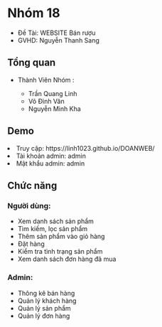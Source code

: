 <h1>Nhóm 18</h1>
<ul>
    <li>Đề Tài: WEBSITE Bán rượu</li>
    <li>GVHD: Nguyễn Thanh Sang</li>
</ul>
<h2>Tổng quan</h2>
    <ul>
        <li>Thành Viên Nhóm :</li>
        <ul>
            <li>Trần Quang Linh</li>
            <li>Võ Đình Văn</li>
            <li>Nguyễn Minh Kha</li>
        </ul>
    </ul>
<h2>Demo</h2>
<li>Truy cập: https://linh1023.github.io/DOANWEB/</li>
<li>Tài khoản admin: admin</li>
<li>Mật khẩu admin: admin</li>
<h2>Chức năng</h2>
<h3>Người dùng:</h3>
<ul>
    <li>Xem danh sách sản phẩm</li>
    <li>Tìm kiếm, lọc sản phẩm</li>
    <li>Thêm sản phẩm vào giỏ hàng</li>
    <li>Đặt hàng</li>
    <li>Kiểm tra tình trạng sản phẩm</li>
    <li>Xem danh sách đơn  hàng đã mua</li>
</ul>
<h3>Admin:</h3>
<ul>
    <li>Thông kê bán hàng</li>
    <li>Quản lý khách hàng</li>
    <li>Quản lý sản phẩm</li>
    <li>Quản lý đơn hàng</li>    
</ul>







